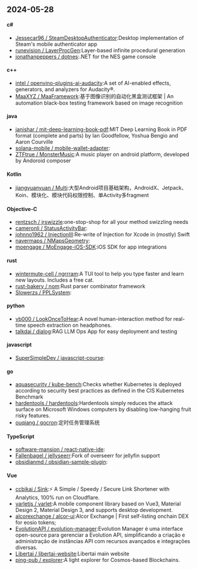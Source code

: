 ## 2024-05-28
#### c#
* [Jessecar96 / SteamDesktopAuthenticator](https://github.com/Jessecar96/SteamDesktopAuthenticator):Desktop implementation of Steam's mobile authenticator app
* [runevision / LayerProcGen](https://github.com/runevision/LayerProcGen):Layer-based infinite procedural generation
* [jonathanpeppers / dotnes](https://github.com/jonathanpeppers/dotnes):.NET for the NES game console
#### c++
* [intel / openvino-plugins-ai-audacity](https://github.com/intel/openvino-plugins-ai-audacity):A set of AI-enabled effects, generators, and analyzers for Audacity®.
* [MaaXYZ / MaaFramework](https://github.com/MaaXYZ/MaaFramework):基于图像识别的自动化黑盒测试框架 | An automation black-box testing framework based on image recognition
#### java
* [janishar / mit-deep-learning-book-pdf](https://github.com/janishar/mit-deep-learning-book-pdf):MIT Deep Learning Book in PDF format (complete and parts) by Ian Goodfellow, Yoshua Bengio and Aaron Courville
* [solana-mobile / mobile-wallet-adapter](https://github.com/solana-mobile/mobile-wallet-adapter):
* [ZTFtrue / MonsterMusic](https://github.com/ZTFtrue/MonsterMusic):A music player on android platform, developed by Andoroid composer
#### Kotlin
* [jiangyuanyuan / Multi](https://github.com/jiangyuanyuan/Multi):大型Android项目基础架构，AndroidX、Jetpack、Koin、模块化、模块代码权限控制、单Activity多fragment
#### Objective-C
* [rentzsch / jrswizzle](https://github.com/rentzsch/jrswizzle):one-stop-shop for all your method swizzling needs
* [cameronli / StatusActivityBar](https://github.com/cameronli/StatusActivityBar):
* [johnno1962 / InjectionIII](https://github.com/johnno1962/InjectionIII):Re-write of Injection for Xcode in (mostly) Swift
* [navermaps / NMapsGeometry](https://github.com/navermaps/NMapsGeometry):
* [moengage / MoEngage-iOS-SDK](https://github.com/moengage/MoEngage-iOS-SDK):iOS SDK for app integrations
#### rust
* [wintermute-cell / ngrrram](https://github.com/wintermute-cell/ngrrram):A TUI tool to help you type faster and learn new layouts. Includes a free cat.
* [rust-bakery / nom](https://github.com/rust-bakery/nom):Rust parser combinator framework
* [Slowerzs / PPLSystem](https://github.com/Slowerzs/PPLSystem):
#### python
* [vb000 / LookOnceToHear](https://github.com/vb000/LookOnceToHear):A novel human-interaction method for real-time speech extraction on headphones.
* [talkdai / dialog](https://github.com/talkdai/dialog):RAG LLM Ops App for easy deployment and testing
#### javascript
* [SuperSimpleDev / javascript-course](https://github.com/SuperSimpleDev/javascript-course):
#### go
* [aquasecurity / kube-bench](https://github.com/aquasecurity/kube-bench):Checks whether Kubernetes is deployed according to security best practices as defined in the CIS Kubernetes Benchmark
* [hardentools / hardentools](https://github.com/hardentools/hardentools):Hardentools simply reduces the attack surface on Microsoft Windows computers by disabling low-hanging fruit risky features.
* [ouqiang / gocron](https://github.com/ouqiang/gocron):定时任务管理系统
#### TypeScript
* [software-mansion / react-native-ide](https://github.com/software-mansion/react-native-ide):
* [Fallenbagel / jellyseerr](https://github.com/Fallenbagel/jellyseerr):Fork of overseerr for jellyfin support
* [obsidianmd / obsidian-sample-plugin](https://github.com/obsidianmd/obsidian-sample-plugin):
#### Vue
* [ccbikai / Sink](https://github.com/ccbikai/Sink):⚡ A Simple / Speedy / Secure Link Shortener with Analytics, 100% run on Cloudflare.
* [varletjs / varlet](https://github.com/varletjs/varlet):A mobile component library based on Vue3, Material Design 2, Material Design 3, and supports desktop development.
* [alcorexchange / alcor-ui](https://github.com/alcorexchange/alcor-ui):Alcor Exchange | First self-listing onchain DEX for eosio tokens;
* [EvolutionAPI / evolution-manager](https://github.com/EvolutionAPI/evolution-manager):Evolution Manager é uma interface open-source para gerenciar a Evolution API, simplificando a criação e administração de instâncias API com recursos avançados e integrações diversas.
* [Libertai / libertai-website](https://github.com/Libertai/libertai-website):Libertai main website
* [ping-pub / explorer](https://github.com/ping-pub/explorer):A light explorer for Cosmos-based Blockchains.
